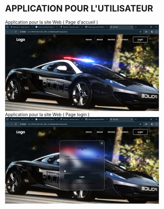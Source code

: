 # APPLICATION POUR L'UTILISATEUR
Application pour la site Web ( Page d'accueil )
![Chargement](./assets/images/1.png)
Application pour la site Web ( Page login )
![Chargement](./assets/images/2.png)
